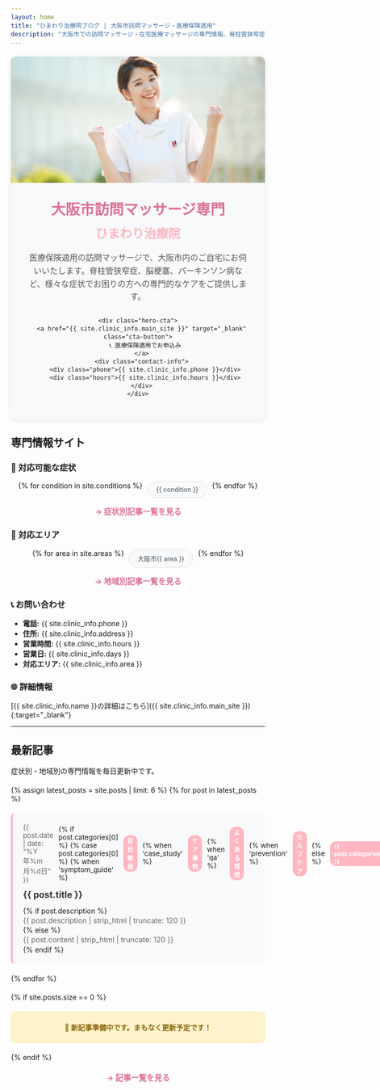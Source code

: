```yaml
---
layout: home
title: "ひまわり治療院ブログ | 大阪市訪問マッサージ・医療保険適用"
description: "大阪市での訪問マッサージ・在宅医療マッサージの専門情報。脊柱管狭窄症、脳梗塞、パーキンソン病など各種傷病の症状緩和事例、予防法、よくある質問を専門家が解説。医療保険適用で安心の在宅ケア。"
---
```


<!-- ヒーローセクション -->
<div class="hero-section">
  <div class="hero-image">
    <img src="/assets/images/hero-massage.jpg" alt="ひまわり治療院の訪問マッサージ">
  </div>
  
  <div class="hero-content">
    <h1>大阪市訪問マッサージ専門</h1>
    <h2>ひまわり治療院</h2>
    <p>医療保険適用の訪問マッサージで、大阪市内のご自宅にお伺いいたします。脊柱管狭窄症、脳梗塞、パーキンソン病など、様々な症状でお困りの方への専門的なケアをご提供します。</p>
    
    <div class="hero-cta">
      <a href="{{ site.clinic_info.main_site }}" target="_blank" class="cta-button">
        📞 医療保険適用でお申込み
      </a>
      <div class="contact-info">
        <div class="phone">{{ site.clinic_info.phone }}</div>
        <div class="hours">{{ site.clinic_info.hours }}</div>
      </div>
    </div>
  </div>
</div>

## 専門情報サイト

### 🏥 対応可能な症状

<div class="conditions-grid">
{% for condition in site.conditions %}
  <a href="/symptoms/{{ condition | url_encode }}/" class="condition-link">{{ condition }}</a>
{% endfor %}
</div>

<p style="text-align: center; margin-top: 15px;">
  <a href="/symptoms/" class="view-all-link">→ 症状別記事一覧を見る</a>
</p>

### 📍 対応エリア

<div class="areas-grid">
{% for area in site.areas %}
  <a href="/areas/{{ area | url_encode }}/" class="area-link">大阪市{{ area }}</a>
{% endfor %}
</div>

<p style="text-align: center; margin-top: 15px;">
  <a href="/areas/" class="view-all-link">→ 地域別記事一覧を見る</a>
</p>

### 📞 お問い合わせ

- **電話:** {{ site.clinic_info.phone }}
- **住所:** {{ site.clinic_info.address }}
- **営業時間:** {{ site.clinic_info.hours }}
- **営業日:** {{ site.clinic_info.days }}
- **対応エリア:** {{ site.clinic_info.area }}

### 🌐 詳細情報

[{{ site.clinic_info.name }}の詳細はこちら]({{ site.clinic_info.main_site }}){:target="_blank"}

---

<style>
/* シンプルなヒーローセクション */
.hero-section {
  margin: 20px 0;
  background: #f8f9fa;
  border-radius: 10px;
  overflow: hidden;
  box-shadow: 0 2px 10px rgba(0,0,0,0.1);
}

.hero-image {
  width: 100%;
  height: 250px;
  overflow: hidden;
}

.hero-image img {
  width: 100%;
  height: 100%;
  object-fit: cover;
}

.hero-content {
  padding: 30px;
  text-align: center;
}

.hero-content h1 {
  color: #DB7093;
  font-size: 1.8rem;
  margin: 0 0 10px 0;
  font-weight: bold;
}

.hero-content h2 {
  color: #FFB6C1;
  font-size: 1.5rem;
  margin: 0 0 20px 0;
  font-weight: 600;
}

.hero-content p {
  color: #555;
  font-size: 1rem;
  line-height: 1.6;
  margin-bottom: 25px;
}

.cta-button {
  display: inline-block;
  background: linear-gradient(45deg, #FFB6C1, #F8BBD9);
  color: white;
  padding: 15px 25px;
  border-radius: 25px;
  text-decoration: none;
  font-weight: bold;
  margin-bottom: 20px;
  transition: all 0.3s ease;
  text-shadow: 1px 1px 2px rgba(0,0,0,0.3);
}

.cta-button:hover {
  transform: translateY(-2px);
  box-shadow: 0 5px 15px rgba(255, 182, 193, 0.4);
  text-decoration: none;
  background: linear-gradient(45deg, #F8BBD9, #DDA0DD);
}

.contact-info {
  margin-top: 15px;
}

.phone {
  font-size: 1.2rem;
  font-weight: bold;
  color: #DB7093;
  margin-bottom: 5px;
}

.hours {
  font-size: 0.9rem;
  color: #666;
}

/* モバイル対応 */
@media (max-width: 768px) {
  .hero-section {
    margin: 10px 0;
    border-radius: 8px;
  }
  
  .hero-image {
    height: 200px;
  }
  
  .hero-content {
    padding: 20px;
  }
  
  .hero-content h1 {
    font-size: 1.5rem;
  }
  
  .hero-content h2 {
    font-size: 1.3rem;
  }
  
  .hero-content p {
    font-size: 0.95rem;
  }
  
  .cta-button {
    padding: 12px 20px;
    font-size: 0.95rem;
  }
}

@media (max-width: 480px) {
  .hero-content {
    padding: 15px;
  }
  
  .hero-content h1 {
    font-size: 1.3rem;
  }
  
  .hero-content h2 {
    font-size: 1.2rem;
  }
  
  .cta-button {
    width: 100%;
    padding: 12px;
  }
}

/* 既存のスタイル */
.conditions-grid, .areas-grid {
  display: flex;
  flex-wrap: wrap;
  gap: 10px;
  margin: 15px 0;
  justify-content: center;
}

.condition-link, .area-link {
  display: inline-block;
  padding: 8px 16px;
  background: #f8f9fa;
  border: 1px solid #dee2e6;
  border-radius: 25px;
  text-decoration: none;
  color: #495057;
  font-size: 0.9em;
  transition: all 0.3s ease;
}

.condition-link:hover, .area-link:hover {
  background: #FFB6C1;
  color: white;
  border-color: #FFB6C1;
  transform: translateY(-2px);
  text-shadow: 1px 1px 2px rgba(0,0,0,0.3);
}

.view-all-link {
  color: #DB7093;
  text-decoration: none;
  font-weight: bold;
  font-size: 1.1em;
}

.view-all-link:hover {
  text-decoration: underline;
}

@media (max-width: 480px) {
  .conditions-grid, .areas-grid {
    gap: 8px;
  }
  
  .condition-link, .area-link {
    padding: 6px 12px;
    font-size: 0.85em;
  }
}
</style>

## 最新記事

症状別・地域別の専門情報を毎日更新中です。

<div class="latest-articles">
{% assign latest_posts = site.posts | limit: 6 %}
{% for post in latest_posts %}
  <article class="latest-article">
    <div class="article-meta">
      <time datetime="{{ post.date | date_to_xmlschema }}">{{ post.date | date: "%Y年%m月%d日" }}</time>
      {% if post.categories[0] %}
        {% case post.categories[0] %}
          {% when 'symptom_guide' %}
            <span class="category">症状解説</span>
          {% when 'case_study' %}
            <span class="category">ケア事例</span>
          {% when 'qa' %}
            <span class="category">よくある質問</span>
          {% when 'prevention' %}
            <span class="category">セルフケア</span>
          {% else %}
            <span class="category">{{ post.categories[0] }}</span>
        {% endcase %}
      {% endif %}
    </div>
    <h3><a href="{{ post.url | relative_url }}">{{ post.title }}</a></h3>
    {% if post.description %}
      <p class="excerpt">{{ post.description | strip_html | truncate: 120 }}</p>
    {% else %}
      <p class="excerpt">{{ post.content | strip_html | truncate: 120 }}</p>
    {% endif %}
  </article>
{% endfor %}
</div>

{% if site.posts.size == 0 %}
<div class="no-articles">
  <p>🌻 新記事準備中です。まもなく更新予定です！</p>
</div>
{% endif %}

<p style="text-align: center; margin-top: 20px;">
  <a href="/archive/" class="view-all-link">→ 記事一覧を見る</a>
</p>

<style>
.latest-articles {
  display: grid;
  grid-template-columns: repeat(auto-fit, minmax(300px, 1fr));
  gap: 20px;
  margin: 20px 0;
}

.latest-article {
  background: #f8f9fa;
  border-radius: 8px;
  padding: 20px;
  border-left: 4px solid #FFB6C1;
  transition: all 0.3s ease;
}

.latest-article:hover {
  background: #ffffff;
  box-shadow: 0 4px 12px rgba(0,0,0,0.1);
  transform: translateY(-2px);
}

.article-meta {
  display: flex;
  align-items: center;
  gap: 10px;
  margin-bottom: 10px;
  font-size: 0.85rem;
}

.article-meta time {
  color: #666;
}

.category {
  background: #FFB6C1;
  color: white;
  padding: 2px 8px;
  border-radius: 12px;
  font-size: 0.75rem;
  font-weight: bold;
}

.latest-article h3 {
  margin: 0 0 10px 0;
  font-size: 1.1rem;
  line-height: 1.4;
}

.latest-article h3 a {
  color: #333;
  text-decoration: none;
  transition: color 0.3s ease;
}

.latest-article h3 a:hover {
  color: #DB7093;
}

.excerpt {
  color: #666;
  font-size: 0.9rem;
  line-height: 1.5;
  margin: 0;
}

.no-articles {
  background: #fff3cd;
  border: 1px solid #ffeaa7;
  border-radius: 8px;
  padding: 20px;
  text-align: center;
  margin: 20px 0;
}

.no-articles p {
  margin: 0;
  color: #856404;
  font-weight: bold;
}

@media (max-width: 768px) {
  .latest-articles {
    grid-template-columns: 1fr;
    gap: 15px;
  }
  
  .latest-article {
    padding: 15px;
  }
  
  .latest-article h3 {
    font-size: 1rem;
  }
}
</style>